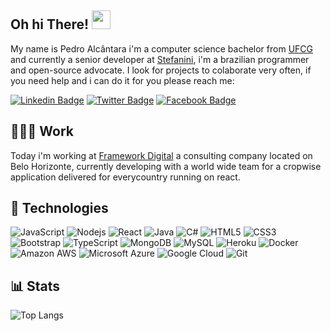 ## Oh hi There! <img src="https://raw.githubusercontent.com/aemmadi/aemmadi/master/wave.gif" width="30px">

My name is Pedro Alcântara i'm a computer science bachelor from [UFCG](https://portal.ufcg.edu.br/) and currently a senior developer at [Stefanini](https://www.stefanini.com), i'm a brazilian programmer and open-source advocate. I look for projects to colaborate very often, if you need help and i can do it for you please reach me:

[![Linkedin Badge](https://img.shields.io/badge/-linkedin-blue?style=flat-square&logo=Linkedin&logoColor=white&link=https://www.linkedin.com/in/cajuuh/)](https://www.linkedin.com/in/cajuuh/)
[![Twitter Badge](https://img.shields.io/badge/-twitter-darkblue?style=flat-square&logo=twitter&logoColor=white&link=https://www.twitter.com/cajuuh/)](https://www.twitter.com/cajuuh/)
[![Facebook Badge](https://img.shields.io/badge/-facebook-gray?style=flat-square&logo=facebook&logoColor=white&link=https://www.facebook.com/cajuuh/)](https://www.facebook.com/cajuuh/)

## 👨🏾‍💻 Work

Today i'm working at [Framework Digital](https://www.frameworkdigital.com.br/) a consulting company located on Belo Horizonte, currently developing with a world wide team for a cropwise application delivered for everycountry running on react.

## 🧰 Technologies
![JavaScript](https://img.shields.io/badge/-JavaScript-black?style=flat-square&logo=javascript)
![Nodejs](https://img.shields.io/badge/-Nodejs-black?style=flat-square&logo=Node.js)
![React](https://img.shields.io/badge/-React-black?style=flat-square&logo=react)
![Java](https://img.shields.io/badge/-java-E34A86?style=flat-square&logo=java)
![C#](https://img.shields.io/badge/-CSharp-00599C?style=flat-square&logo=c-sharp)
![HTML5](https://img.shields.io/badge/-HTML5-E34F26?style=flat-square&logo=html5&logoColor=white)
![CSS3](https://img.shields.io/badge/-CSS3-1572B6?style=flat-square&logo=css3)
![Bootstrap](https://img.shields.io/badge/-Bootstrap-563D7C?style=flat-square&logo=bootstrap)
![TypeScript](https://img.shields.io/badge/-TypeScript-007ACC?style=flat-square&logo=typescript)
![MongoDB](https://img.shields.io/badge/-MongoDB-black?style=flat-square&logo=mongodb)
![MySQL](https://img.shields.io/badge/-MySQL-black?style=flat-square&logo=mysql)
![Heroku](https://img.shields.io/badge/-Heroku-430098?style=flat-square&logo=heroku)
![Docker](https://img.shields.io/badge/-Docker-black?style=flat-square&logo=docker)
![Amazon AWS](https://img.shields.io/badge/Amazon%20AWS-232F3E?style=flat-square&logo=amazon-aws)
![Microsoft Azure](https://img.shields.io/badge/Microsoft%20Azure-232F7E?style=flat-square&logo=microsoft-azure)
![Google Cloud](https://img.shields.io/badge/Google%20Cloud-black?style=flat-square&logo=google-cloud)
![Git](https://img.shields.io/badge/-Git-black?style=flat-square&logo=git)

## 📊 Stats
![Top Langs](https://github-readme-stats.vercel.app/api/top-langs/?username=cajuuh&hide=TeX&layout=compact&theme=radical)
